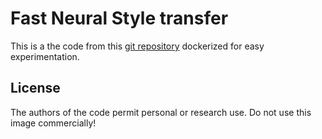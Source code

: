 # Fast Neural Style transfer
This is a the code from this [git repository](https://github.com/jcjohnson/fast-neural-style) dockerized for easy experimentation.

## License

The authors of the code permit personal or research use.
Do not use this image commercially!
